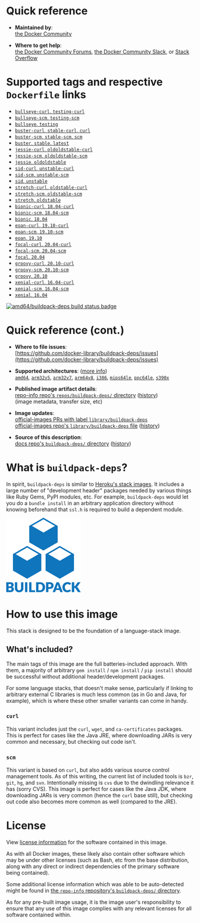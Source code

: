 <!--

********************************************************************************

WARNING:

    DO NOT EDIT "buildpack-deps/README.md"

    IT IS AUTO-GENERATED

    (from the other files in "buildpack-deps/" combined with a set of templates)

********************************************************************************

-->

# Quick reference

-	**Maintained by**:  
	[the Docker Community](https://github.com/docker-library/buildpack-deps)

-	**Where to get help**:  
	[the Docker Community Forums](https://forums.docker.com/), [the Docker Community Slack](http://dockr.ly/slack), or [Stack Overflow](https://stackoverflow.com/search?tab=newest&q=docker)

# Supported tags and respective `Dockerfile` links

-	[`bullseye-curl`, `testing-curl`](https://github.com/docker-library/buildpack-deps/blob/f84f6184d79f2cb7ab94c365ac4f47915e7ca2a8/debian/bullseye/curl/Dockerfile)
-	[`bullseye-scm`, `testing-scm`](https://github.com/docker-library/buildpack-deps/blob/f84f6184d79f2cb7ab94c365ac4f47915e7ca2a8/debian/bullseye/scm/Dockerfile)
-	[`bullseye`, `testing`](https://github.com/docker-library/buildpack-deps/blob/f84f6184d79f2cb7ab94c365ac4f47915e7ca2a8/debian/bullseye/Dockerfile)
-	[`buster-curl`, `stable-curl`, `curl`](https://github.com/docker-library/buildpack-deps/blob/f84f6184d79f2cb7ab94c365ac4f47915e7ca2a8/debian/buster/curl/Dockerfile)
-	[`buster-scm`, `stable-scm`, `scm`](https://github.com/docker-library/buildpack-deps/blob/f84f6184d79f2cb7ab94c365ac4f47915e7ca2a8/debian/buster/scm/Dockerfile)
-	[`buster`, `stable`, `latest`](https://github.com/docker-library/buildpack-deps/blob/f84f6184d79f2cb7ab94c365ac4f47915e7ca2a8/debian/buster/Dockerfile)
-	[`jessie-curl`, `oldoldstable-curl`](https://github.com/docker-library/buildpack-deps/blob/f84f6184d79f2cb7ab94c365ac4f47915e7ca2a8/debian/jessie/curl/Dockerfile)
-	[`jessie-scm`, `oldoldstable-scm`](https://github.com/docker-library/buildpack-deps/blob/f84f6184d79f2cb7ab94c365ac4f47915e7ca2a8/debian/jessie/scm/Dockerfile)
-	[`jessie`, `oldoldstable`](https://github.com/docker-library/buildpack-deps/blob/f84f6184d79f2cb7ab94c365ac4f47915e7ca2a8/debian/jessie/Dockerfile)
-	[`sid-curl`, `unstable-curl`](https://github.com/docker-library/buildpack-deps/blob/f84f6184d79f2cb7ab94c365ac4f47915e7ca2a8/debian/sid/curl/Dockerfile)
-	[`sid-scm`, `unstable-scm`](https://github.com/docker-library/buildpack-deps/blob/f84f6184d79f2cb7ab94c365ac4f47915e7ca2a8/debian/sid/scm/Dockerfile)
-	[`sid`, `unstable`](https://github.com/docker-library/buildpack-deps/blob/f84f6184d79f2cb7ab94c365ac4f47915e7ca2a8/debian/sid/Dockerfile)
-	[`stretch-curl`, `oldstable-curl`](https://github.com/docker-library/buildpack-deps/blob/f84f6184d79f2cb7ab94c365ac4f47915e7ca2a8/debian/stretch/curl/Dockerfile)
-	[`stretch-scm`, `oldstable-scm`](https://github.com/docker-library/buildpack-deps/blob/f84f6184d79f2cb7ab94c365ac4f47915e7ca2a8/debian/stretch/scm/Dockerfile)
-	[`stretch`, `oldstable`](https://github.com/docker-library/buildpack-deps/blob/f84f6184d79f2cb7ab94c365ac4f47915e7ca2a8/debian/stretch/Dockerfile)
-	[`bionic-curl`, `18.04-curl`](https://github.com/docker-library/buildpack-deps/blob/f84f6184d79f2cb7ab94c365ac4f47915e7ca2a8/ubuntu/bionic/curl/Dockerfile)
-	[`bionic-scm`, `18.04-scm`](https://github.com/docker-library/buildpack-deps/blob/f84f6184d79f2cb7ab94c365ac4f47915e7ca2a8/ubuntu/bionic/scm/Dockerfile)
-	[`bionic`, `18.04`](https://github.com/docker-library/buildpack-deps/blob/f84f6184d79f2cb7ab94c365ac4f47915e7ca2a8/ubuntu/bionic/Dockerfile)
-	[`eoan-curl`, `19.10-curl`](https://github.com/docker-library/buildpack-deps/blob/f84f6184d79f2cb7ab94c365ac4f47915e7ca2a8/ubuntu/eoan/curl/Dockerfile)
-	[`eoan-scm`, `19.10-scm`](https://github.com/docker-library/buildpack-deps/blob/f84f6184d79f2cb7ab94c365ac4f47915e7ca2a8/ubuntu/eoan/scm/Dockerfile)
-	[`eoan`, `19.10`](https://github.com/docker-library/buildpack-deps/blob/f84f6184d79f2cb7ab94c365ac4f47915e7ca2a8/ubuntu/eoan/Dockerfile)
-	[`focal-curl`, `20.04-curl`](https://github.com/docker-library/buildpack-deps/blob/f84f6184d79f2cb7ab94c365ac4f47915e7ca2a8/ubuntu/focal/curl/Dockerfile)
-	[`focal-scm`, `20.04-scm`](https://github.com/docker-library/buildpack-deps/blob/f84f6184d79f2cb7ab94c365ac4f47915e7ca2a8/ubuntu/focal/scm/Dockerfile)
-	[`focal`, `20.04`](https://github.com/docker-library/buildpack-deps/blob/f84f6184d79f2cb7ab94c365ac4f47915e7ca2a8/ubuntu/focal/Dockerfile)
-	[`groovy-curl`, `20.10-curl`](https://github.com/docker-library/buildpack-deps/blob/f84f6184d79f2cb7ab94c365ac4f47915e7ca2a8/ubuntu/groovy/curl/Dockerfile)
-	[`groovy-scm`, `20.10-scm`](https://github.com/docker-library/buildpack-deps/blob/f84f6184d79f2cb7ab94c365ac4f47915e7ca2a8/ubuntu/groovy/scm/Dockerfile)
-	[`groovy`, `20.10`](https://github.com/docker-library/buildpack-deps/blob/f84f6184d79f2cb7ab94c365ac4f47915e7ca2a8/ubuntu/groovy/Dockerfile)
-	[`xenial-curl`, `16.04-curl`](https://github.com/docker-library/buildpack-deps/blob/f84f6184d79f2cb7ab94c365ac4f47915e7ca2a8/ubuntu/xenial/curl/Dockerfile)
-	[`xenial-scm`, `16.04-scm`](https://github.com/docker-library/buildpack-deps/blob/f84f6184d79f2cb7ab94c365ac4f47915e7ca2a8/ubuntu/xenial/scm/Dockerfile)
-	[`xenial`, `16.04`](https://github.com/docker-library/buildpack-deps/blob/f84f6184d79f2cb7ab94c365ac4f47915e7ca2a8/ubuntu/xenial/Dockerfile)

[![amd64/buildpack-deps build status badge](https://img.shields.io/jenkins/s/https/doi-janky.infosiftr.net/job/multiarch/job/amd64/job/buildpack-deps.svg?label=amd64/buildpack-deps%20%20build%20job)](https://doi-janky.infosiftr.net/job/multiarch/job/amd64/job/buildpack-deps/)

# Quick reference (cont.)

-	**Where to file issues**:  
	[https://github.com/docker-library/buildpack-deps/issues](https://github.com/docker-library/buildpack-deps/issues)

-	**Supported architectures**: ([more info](https://github.com/docker-library/official-images#architectures-other-than-amd64))  
	[`amd64`](https://hub.docker.com/r/amd64/buildpack-deps/), [`arm32v5`](https://hub.docker.com/r/arm32v5/buildpack-deps/), [`arm32v7`](https://hub.docker.com/r/arm32v7/buildpack-deps/), [`arm64v8`](https://hub.docker.com/r/arm64v8/buildpack-deps/), [`i386`](https://hub.docker.com/r/i386/buildpack-deps/), [`mips64le`](https://hub.docker.com/r/mips64le/buildpack-deps/), [`ppc64le`](https://hub.docker.com/r/ppc64le/buildpack-deps/), [`s390x`](https://hub.docker.com/r/s390x/buildpack-deps/)

-	**Published image artifact details**:  
	[repo-info repo's `repos/buildpack-deps/` directory](https://github.com/docker-library/repo-info/blob/master/repos/buildpack-deps) ([history](https://github.com/docker-library/repo-info/commits/master/repos/buildpack-deps))  
	(image metadata, transfer size, etc)

-	**Image updates**:  
	[official-images PRs with label `library/buildpack-deps`](https://github.com/docker-library/official-images/pulls?q=label%3Alibrary%2Fbuildpack-deps)  
	[official-images repo's `library/buildpack-deps` file](https://github.com/docker-library/official-images/blob/master/library/buildpack-deps) ([history](https://github.com/docker-library/official-images/commits/master/library/buildpack-deps))

-	**Source of this description**:  
	[docs repo's `buildpack-deps/` directory](https://github.com/docker-library/docs/tree/master/buildpack-deps) ([history](https://github.com/docker-library/docs/commits/master/buildpack-deps))

# What is `buildpack-deps`?

In spirit, `buildpack-deps` is similar to [Heroku's stack images](https://github.com/heroku/stack-images/blob/master/bin/cedar.sh). It includes a large number of "development header" packages needed by various things like Ruby Gems, PyPI modules, etc. For example, `buildpack-deps` would let you do a `bundle install` in an arbitrary application directory without knowing beforehand that `ssl.h` is required to build a dependent module.

![logo](https://raw.githubusercontent.com/docker-library/docs/01c12653951b2fe592c1f93a13b4e289ada0e3a1/buildpack-deps/logo.png)

# How to use this image

This stack is designed to be the foundation of a language-stack image.

## What's included?

The main tags of this image are the full batteries-included approach. With them, a majority of arbitrary `gem install` / `npm install` / `pip install` should be successful without additional header/development packages.

For some language stacks, that doesn't make sense, particularly if linking to arbitrary external C libraries is much less common (as in Go and Java, for example), which is where these other smaller variants can come in handy.

### `curl`

This variant includes just the `curl`, `wget`, and `ca-certificates` packages. This is perfect for cases like the Java JRE, where downloading JARs is very common and necessary, but checking out code isn't.

### `scm`

This variant is based on `curl`, but also adds various source control management tools. As of this writing, the current list of included tools is `bzr`, `git`, `hg`, and `svn`. Intentionally missing is `cvs` due to the dwindling relevance it has (sorry CVS). This image is perfect for cases like the Java JDK, where downloading JARs is very common (hence the `curl` base still), but checking out code also becomes more common as well (compared to the JRE).

# License

View [license information](https://www.debian.org/social_contract#guidelines) for the software contained in this image.

As with all Docker images, these likely also contain other software which may be under other licenses (such as Bash, etc from the base distribution, along with any direct or indirect dependencies of the primary software being contained).

Some additional license information which was able to be auto-detected might be found in [the `repo-info` repository's `buildpack-deps/` directory](https://github.com/docker-library/repo-info/tree/master/repos/buildpack-deps).

As for any pre-built image usage, it is the image user's responsibility to ensure that any use of this image complies with any relevant licenses for all software contained within.

